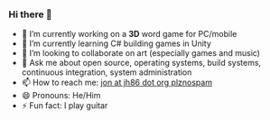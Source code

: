 ### Hi there 👋

<!--
**jonhermansen/jonhermansen** is a ✨ _special_ ✨ repository because its `README.md` (this file) appears on your GitHub profile.

Here are some ideas to get you started:
-->
- 🔭 I’m currently working on a **3D** word game for PC/mobile
- 🌱 I’m currently learning C# building games in Unity
- 👯 I’m looking to collaborate on art (especially games and music)
- 💬 Ask me about open source, operating systems, build systems, continuous integration, system administration
- 📫 How to reach me: [jon at jh86 dot org plznospam](mailto:jon@jh86%20dot%20org%20plznospam)
- 😄 Pronouns: He/Him
- ⚡ Fun fact: I play guitar
